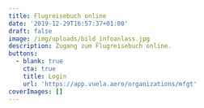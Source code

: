 ```yaml
---
title: Flugreisebuch online
date: '2019-12-29T16:57:37+01:00'
draft: false
image: /img/uploads/bild_infoanlass.jpg
description: Zugang zum Flugreisebuch online.
buttons:
  - blank: true
    cta: true
    title: Login
    url: 'https://app.vuela.aero/organizations/mfgt'
coverImages: []
---
```


